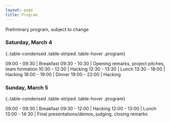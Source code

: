 ```yaml
---
layout: page
title: Program
---
```


Preliminary program, subject to change

### Saturday, March 4

{:.table-condensed .table-striped .table-hover .program}

09:00 - 09:30 | Breakfast
09:30 - 10:30 | Opening remarks, project pitches, team formation
10:30 - 12:30 | Hacking
12:30 - 13:30 | Lunch
13:30 - 18:00 | Hacking
18:00 - 19:00 | Dinner
19:00 - 22:00 | Hacking

### Sunday, March 5

{:.table-condensed .table-striped .table-hover .program}

09:00 - 09:30 | Breakfast
09:30 - 12:00 | Hacking
12:00 - 13:00 | Lunch
13:00 - 14:30 | Final presentations/demos, judging, closing remarks
